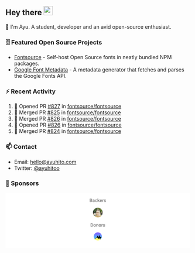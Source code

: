 ## Hey there <img src="https://media.giphy.com/media/hvRJCLFzcasrR4ia7z/giphy.gif" width="25" height="25">

📝 I'm Ayu. A student, developer and an avid open-source enthusiast.

### 🗄 Featured Open Source Projects

- [Fontsource](https://github.com/fontsource/fontsource) - Self-host Open Source fonts in neatly bundled NPM packages.
- [Google Font Metadata](https://github.com/fontsource/google-font-metadata) - A metadata generator that fetches and parses the Google Fonts API.

### ⚡ Recent Activity

<!--START_SECTION:activity-->

1. 💪 Opened PR [#827](https://github.com/fontsource/fontsource/pull/827) in [fontsource/fontsource](https://github.com/fontsource/fontsource)
2. 🎉 Merged PR [#825](https://github.com/fontsource/fontsource/pull/825) in [fontsource/fontsource](https://github.com/fontsource/fontsource)
3. 🎉 Merged PR [#826](https://github.com/fontsource/fontsource/pull/826) in [fontsource/fontsource](https://github.com/fontsource/fontsource)
4. 💪 Opened PR [#826](https://github.com/fontsource/fontsource/pull/826) in [fontsource/fontsource](https://github.com/fontsource/fontsource)
5. 🎉 Merged PR [#824](https://github.com/fontsource/fontsource/pull/824) in [fontsource/fontsource](https://github.com/fontsource/fontsource)
<!--END_SECTION:activity-->

### 📫 Contact

- Email: hello@ayuhito.com
- Twitter: [@ayuhitoo](https://twitter.com/ayuhitoo)

### :sparkling_heart: Sponsors

<p align="center">
  <a href="https://cdn.jsdelivr.net/gh/ayuhito/ayuhito/sponsors.svg">
    <img src='https://raw.githubusercontent.com/ayuhito/ayuhito/master/sponsors.svg'/>
  </a>
</p>
